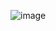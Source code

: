 ![image](https://github.com/companyakis/flutter-bootcamp-2024/assets/77589867/0c279418-6736-4d2d-9a4c-940690e6408a)
